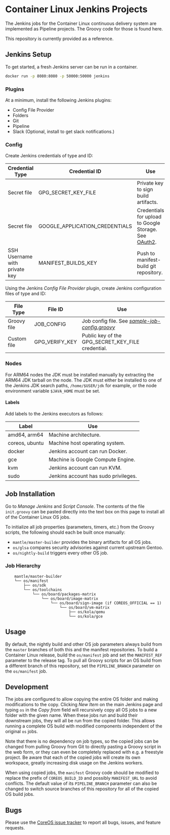 # Container Linux Jenkins Projects

The Jenkins jobs for the Container Linux continuous delivery system are implemented as Pipeline projects. The Groovy code for those is found here.

This repository is currently provided as a reference.

## Jenkins Setup

To get started, a fresh Jenkins server can be run in a container.

```sh
docker run -p 8080:8080 -p 50000:50000 jenkins
```

### Plugins

At a minimum, install the following Jenkins plugins:

  - Config File Provider
  - Folders
  - Git
  - Pipeline
  - Slack (Optional, install to get slack notifications.)

### Config

Create Jenkins credentials of type and ID:

| Credential Type               | Credential ID                  | Use |
| ----------------------------- | ------------------------------ | --- |
| Secret file                   | GPG_SECRET_KEY_FILE            | Private key to sign build artifacts. |
| Secret file                   | GOOGLE_APPLICATION_CREDENTIALS | Credentials for upload to Google Storage. See [OAuth2](https://developers.google.com/identity/protocols/OAuth2). |
| SSH Username with private key | MANIFEST_BUILDS_KEY            | Push to manifest-build git repository. |

Using the Jenkins *Config File Provider* plugin, create Jenkins configuration files of type and ID:

| File Type   | File ID        | Use |
| ----------- | -------------- | --- |
| Groovy file | JOB_CONFIG     | Job config file.  See [*sample-job-config.groovy*](./sample-job-config.groovy) |
| Custom file | GPG_VERIFY_KEY | Public key of the GPG_SECRET_KEY_FILE credential. |

### Nodes

For ARM64 nodes the JDK must be installed manually by extracting the ARM64 JDK tarball on the node.  The JDK must either be installed to one of the Jenkins JDK search paths, `/home/$USER/jdk` for example, or the node environment variable `$JAVA_HOME` must be set.

#### Labels

Add labels to the Jenkins executors as follows:

| Label          | Use |
| -------------- | --- |
| amd64, arm64   | Machine architecture. |
| coreos, ubuntu | Machine host operating system. |
| docker         | Jenkins account can run Docker. |
| gce            | Machine is Google Compute Engine. |
| kvm            | Jenkins account can run KVM. |
| sudo           | Jenkins account has sudo privileges. |

## Job Installation

Go to *Manage Jenkins* and *Script Console*. The contents of the file `init.groovy` can be pasted directly into the text box on this page to install all of the Container Linux OS jobs.

To initialize all job properties (parameters, timers, etc.) from the Groovy scripts, the following should each be built once manually:

  - `mantle/master-builder` provides the binary artifacts for all OS jobs.
  - `os/glsa` compares security advisories against current upstream Gentoo.
  - `os/nightly-build` triggers every other OS job.

### Job Hierarchy

```
    mantle/master-builder
    └── os/manifest
        ├── os/sdk
        └── os/toolchains
            └── os/board/packages-matrix
                └── os/board/image-matrix
                    └── os/board/sign-image (if COREOS_OFFICIAL == 1)
                        └── os/board/vm-matrix
                            ├── os/kola/qemu
                            └── os/kola/gce
```

## Usage

By default, the nightly build and other OS job parameters always build from the `master` branches of both this and the manifest repositories. To build a Container Linux release, build the `os/manifest` job and set the `MANIFEST_REF` parameter to the release tag. To pull all Groovy scripts for an OS build from a different branch of this repository, set the `PIPELINE_BRANCH` parameter on the `os/manifest` job.

## Development

The jobs are configured to allow copying the entire OS folder and making modifications to the copy. Clicking *New Item* on the main Jenkins page and typing `os` in the *Copy from* field will recursively copy all OS jobs to a new folder with the given name. When these jobs run and build their downstream jobs, they will all be run from the copied folder. This allows running a complete OS build with modified components independent of the original `os` jobs.

Note that there is no dependency on job types, so the copied jobs can be changed from pulling Groovy from Git to directly pasting a Groovy script in the web form, or they can even be completely replaced with e.g. a freestyle project. Be aware that each of the copied jobs will create its own workspace, greatly increasing disk usage on the Jenkins workers.

When using copied jobs, the `manifest` Groovy code should be modified to replace the prefix of `COREOS_BUILD_ID` and possibly `MANIFEST_URL` to avoid conflicts. The default value of its `PIPELINE_BRANCH` parameter can also be changed to switch source branches of this repository for all of the copied OS build jobs.

## Bugs

Please use the [CoreOS issue tracker][bugs] to report all bugs, issues, and feature requests.

[bugs]: https://github.com/coreos/bugs/issues/new?labels=component/other
